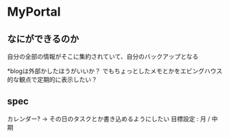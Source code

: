 # MyPortal

## なにができるのか
自分の全部の情報がそこに集約されていて、自分のバックアップとなる

*blogは外部かしたほうがいいか？
でもちょっとしたメモとかをエビングハウス的な観点で定期的に表示したい？

## spec
カレンダー? -> その日のタスクとか書き込めるようにしたい
目標設定 : 月 / 中期
